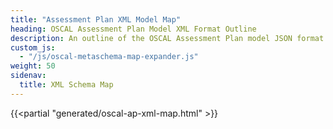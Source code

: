 ```yaml
---
title: "Assessment Plan XML Model Map"
heading: OSCAL Assessment Plan Model XML Format Outline
description: An outline of the OSCAL Assessment Plan model JSON format.
custom_js:
  - "/js/oscal-metaschema-map-expander.js"
weight: 50
sidenav:
  title: XML Schema Map
---
```


{{<partial "generated/oscal-ap-xml-map.html" >}}
